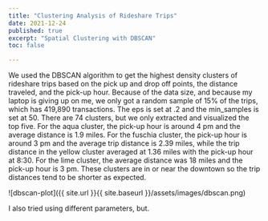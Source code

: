 ```yaml
---
title: "Clustering Analysis of Rideshare Trips"
date: 2021-12-24
published: true
excerpt: "Spatial Clustering with DBSCAN"
toc: false

---
```


We used the DBSCAN algorithm to get the highest density clusters of rideshare trips based on the pick up and drop off points, the distance traveled, and the pick-up hour. Because of the data size, and because my laptop is giving up on me, we only got a random sample of 15% of the trips, which has 419,890 transactions. The eps is set at .2 and the min_samples is set at 50. There are 74 clusters, but we only extracted and visualized the top five. For the aqua cluster, the pick-up hour is around 4 pm and the average distance is 1.9 miles. For the fuschia cluster, the pick-up hour is around 3 pm and the average trip distance is 2.39 miles, while the trip distance in the yellow cluster averaged at 1.36 miles with the pick-up hour at 8:30. For the lime cluster, the average distance was 18 miles and the pick-up hour is 3 pm. These clusters are in or near the downtown so the trip distances tend to be shorter as expected.  

![dbscan-plot]({{ site.url }}{{ site.baseurl }}/assets/images/dbscan.png)

I also tried using different parameters, but.

